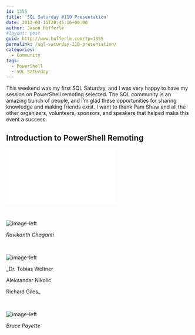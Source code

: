 ```yaml
---
id: 1355
title: 'SQL Saturday #110 Presentation'
date: 2012-03-11T20:45:16+00:00
author: Jason Hofferle
#layout: post
guid: http://www.hofferle.com/?p=1355
permalink: /sql-saturday-110-presentation/
categories:
  - Community
tags:
  - PowerShell
  - SQL Saturday
---
```

This weekend was my first SQL Saturday, and I was very happy to have my session on PowerShell remoting selected. The SQL community is an amazing bunch of people, and I&#8217;m glad these opportunities for sharing knowledge and making friends exist. I want to thank Pam Shaw and all the other organizers, volunteers, sponsors, and speakers that helped make this event a success.

## Introduction to PowerShell Remoting

![image-left](/assets/img/IntroductionPowerShellRemoting.pdf)

<br style="clear: both;" />

![image-left](http://www.ravichaganti.com/blog/?page_id=1301)
  
_Ravikanth Chaganti_

 <br style="clear: both;" />

![image-left](http://powershell.com/cs/media/p/4908.aspx)
  
_Dr. Tobias Weltner
  
Aleksandar Nikolic
  
Richard Giles_

<br style="clear: both;" />

![image-left](http://www.manning.com/payette2/)
  
_Bruce Payette_

<br style="clear: both;" />